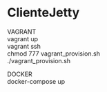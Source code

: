 # ClienteJetty

VAGRANT \
vagrant up  \
vagrant ssh \
chmod 777 vagrant_provision.sh \
./vagrant_provision.sh


DOCKER \
docker-compose up
